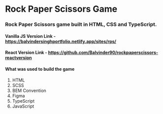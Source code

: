 # Rock Paper Scissors Game

### Rock Paper Scissors game built in HTML, CSS and TypeScript.

#### Vanilla JS Version Link - https://balvindersinghportfolio.netlify.app/sites/rps/

#### React Version Link - https://github.com/Balvinder90/rockpaperscissors-reactversion

#### What was used to build the game

1. HTML
2. SCSS
3. BEM Convention
4. Figma
5. TypeScript
6. JavaScript

